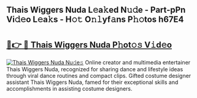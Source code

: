## Thais Wiggers Nuda L𝚎a𝚔ed N𝚞𝚍e - Part-pPn Vi𝚍𝚎o L𝚎a𝚔s - H𝚘𝚝 O𝚗𝚕yf𝚊ns P𝚑𝚘tos h67E4

# <h2><a href="http://kf9a4x.oniu.top/?m=Thais+Wiggers+Nuda">🔗👉 🔴 Thais Wiggers Nuda P𝚑ot𝚘𝚜 V𝚒d𝚎o</a></h2>

[![Thais Wiggers Nuda Nu𝚍e𝚜](https://i.imgur.com/0qMVB7G.gif)](http://kf9a4x.oniu.top/?m=Thais+Wiggers+Nuda)
Online creator and multimedia entertainer Thais Wiggers Nuda, recognized for sharing dance and lifestyle ideas through viral dance routines and compact clips. Gifted costume designer assistant Thais Wiggers Nuda, famed for their exceptional skills and accomplishments in assisting costume designers.  
